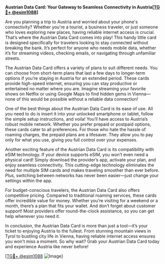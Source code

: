 **Austrian Data Card: Your Gateway to Seamless Connectivity in Austria[[TG💪+ @esim1088](https://t.me/s/esim1088)]**

Are you planning a trip to Austria and worried about your phone's connectivity? Whether you're a tourist, a business traveler, or just someone who loves exploring new places, having reliable internet access is crucial. That’s where the Austrian Data Card comes into play! This handy little card is designed specifically for travelers looking to stay connected without breaking the bank. It’s perfect for anyone who needs mobile data, whether it’s for streaming videos, checking emails, or navigating through unfamiliar streets.

The Austrian Data Card offers a variety of plans to suit different needs. You can choose from short-term plans that last a few days to longer-term options if you’re staying in Austria for an extended period. These cards provide high-speed internet, ensuring you can stay productive or entertained no matter where you are. Imagine streaming your favorite shows on Netflix or using Google Maps to find hidden gems in Vienna—none of this would be possible without a reliable data connection!

One of the best things about the Austrian Data Card is its ease of use. All you need to do is insert it into your unlocked smartphone or tablet, follow the simple setup instructions, and voila! You’ll have access to Austria’s robust mobile network. Whether you prefer prepaid or postpaid options, these cards cater to all preferences. For those who hate the hassle of roaming charges, the prepaid plans are a lifesaver. They allow you to pay only for what you use, giving you full control over your expenses.

Another exciting feature of the Austrian Data Card is its compatibility with eSIM technology. If your device supports eSIM, you won’t even need a physical card! Simply download the provider’s app, activate your plan, and enjoy seamless connectivity. This cutting-edge technology eliminates the need for multiple SIM cards and makes traveling smoother than ever before. Plus, switching between networks has never been easier—just change your settings within the app.

For budget-conscious travelers, the Austrian Data Card also offers competitive pricing. Compared to traditional roaming services, these cards offer incredible value for money. Whether you’re visiting for a weekend or a month, there’s a plan that fits your wallet. And don’t forget about customer support! Most providers offer round-the-clock assistance, so you can get help whenever you need it.

In conclusion, the Austrian Data Card is more than just a tool—it’s your ticket to enjoying Austria to the fullest. From stunning mountain views in Tyrol to bustling city life in Vienna, having reliable internet access ensures you won’t miss a moment. So why wait? Grab your Austrian Data Card today and experience Austria like never before! 

[[TG💪+ @esim1088](https://t.me/s/esim1088) ![Image](https://i.postimg.cc/Y0z9fWf4/image.png)]